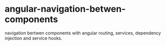 # angular-navigation-betwen-components
 navigation bertwen components with angular routing, services, dependency injection and service hooks.
